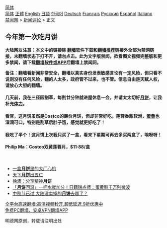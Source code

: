  <!-- 面包屑导航 --> <div class="breadcrumb"><!-- GTranslate: https://gtranslate.io/ -->  <div class="switcher notranslate">  <div class="selected">  <a href="#" onclick="return false;"> 简体</a>  </div>  <div class="option">  <a href="https://www.bannedbook.org" onclick="doGTranslate('zh-CN|zh-CN');jQuery('div.switcher div.selected a').html(jQuery(this).html());return false;" title="简体中文" class="nturl selected"> 简体</a>  <a href="https://www.bannedbook.org/zh-tw/" onclick="doGTranslate('zh-CN|zh-TW');jQuery('div.switcher div.selected a').html(jQuery(this).html());return false;" title="繁體中文" class="nturl"> 正體</a>  <a href="https://www.bannedbook.org/en/" onclick="doGTranslate('zh-CN|en');jQuery('div.switcher div.selected a').html(jQuery(this).html());return false;" title="English" class="nturl"> English</a>  <a href="https://www.bannedbook.org/ja/" onclick="doGTranslate('zh-CN|ja');jQuery('div.switcher div.selected a').html(jQuery(this).html());return false;" title="日本語" class="nturl"> 日語</a>  <a href="https://www.bannedbook.org/ko/" onclick="doGTranslate('zh-CN|ko');jQuery('div.switcher div.selected a').html(jQuery(this).html());return false;" title="한국어" class="nturl"> 한국어</a>  <a href="https://www.bannedbook.org/de/" onclick="doGTranslate('zh-CN|de');jQuery('div.switcher div.selected a').html(jQuery(this).html());return false;" title="Deutsch" class="nturl"> Deutsch</a>  <a href="https://www.bannedbook.org/fr/" onclick="doGTranslate('zh-CN|fr');jQuery('div.switcher div.selected a').html(jQuery(this).html());return false;" title="Français" class="nturl"> Français</a>  <a href="https://www.bannedbook.org/ru/" onclick="doGTranslate('zh-CN|ru');jQuery('div.switcher div.selected a').html(jQuery(this).html());return false;" title="Русский" class="nturl"> Русский</a>  <a href="https://www.bannedbook.org/es/" onclick="doGTranslate('zh-CN|es');jQuery('div.switcher div.selected a').html(jQuery(this).html());return false;" title="Español" class="nturl"> Español</a>  <a href="https://www.bannedbook.org/it/" onclick="doGTranslate('zh-CN|it');jQuery('div.switcher div.selected a').html(jQuery(this).html());return false;" title="Italiano" class="nturl"> Italiano</a>  </div>  </div>      <div class='breadcrumb-sub'><!-- Breadcrumb NavXT 6.3.0 --> <a href="https://www.bannedbook.org/" class="home">禁闻网</a> &gt; <a href="https://www.bannedbook.org/bnews/comments/" class="category">新闻评论</a> &gt; 正文</div></div><h2>今年第一次吃月饼</h2> <p class="notice"><b>大陆网友注意：本文中的链接除 <a href="https://github.com/bannedbook/fanqiang" >翻墙</a>软件下载和<a href="https://github.com/killgcd/justmysocks/blob/master/README.md">翻墙推荐</a>链接外全部为禁网链接，未翻墙状态下打不开，请勿点击。此为文字版禁闻，欲看图文视频完整版和更多禁闻，请下载<a href="https://github.com/bannedbook/fanqiang">翻墙软件或APP</a>后翻墙上禁闻网。</p><p>备注：翻墙看新闻非常安全，翻墙以真实身份发表敏感言论有一定风险，但只看不说则没有任何风险，翻的人太多，政府管不过来，也不管。信息自由是天赋人权，请放心大胆的翻墙。</b></p>  <div class="entry"> <p>              <a href="https://i2.wp.com/upload-images-bucket-v64rleca837do.s3.eu-west-1.amazonaws.com/wp-content/uploads/2021/09/02003528/238794661_3706873486204454_8097413438370443283_n.jpg?fit=2048%2C1536&#038;ssl=1" data-caption=""></a>                            </p> <h4>几天前，我在三径园割草，每割廿分钟就进屋休息一会，并请太太切好<a href="https://www.bannedbook.org/bnews/tag/%E6%9C%88%E9%A5%BC/" class="st_tag internal_tag" rel="tag" title="标签 月饼 下的日志">月饼</a>，让我补充<a href="https://www.bannedbook.org/bnews/tag/%E4%BD%93%E5%8A%9B/" class="st_tag internal_tag" rel="tag" title="标签 体力 下的日志">体力</a>。</h4> <h4>看官，这月饼虽然是Costco的廉价月饼，但却非常好吃。莲蓉香甜软滑，<a href="https://www.bannedbook.org/bnews/tag/%E8%9B%8B%E9%BB%84/" class="st_tag internal_tag" rel="tag" title="标签 蛋黄 下的日志">蛋黄</a>也湿润可口，特别是割草后肚子饿，感觉就更好吃了！</h4> <h4>我吃了半个！这月饼上次我只买了一盒，看来下星期可再去多买两盒了，唉呀呀！</h4> <p></p>  <p></p> <h4>Philip Ma：Costco双黄莲蓉月，$11·88/盒</h4> <p>&nbsp;</p>  <ul class='op-related-articles' title='相关阅读'> <li><a href='https://www.bannedbook.org/bnews/ssgc/20210831/1616557.html' target='_blank'>一盒<b>月饼</b>里的大厂心机</a></li> <li><a href='https://www.bannedbook.org/bnews/lifebaike/20210819/1608795.html' target='_blank'>天下<b>月饼</b>出五仁</a></li> <li><a href='https://www.bannedbook.org/bnews/renquan/minyun/20210220/1490320.html' target='_blank'>徐沛：分享精神<b>月饼</b></a></li> <li><a href='https://www.bannedbook.org/bnews/lifebaike/20201007/1409611.html' target='_blank'>「<b>月饼</b>回温」一杯水就加分！日籍甜点师：蛋黄酥千万别微波</a></li> <li><a href='https://www.bannedbook.org/bnews/bannedvideo/20201006/1408793.html' target='_blank'>中秋节已过 大陆没卖掉的<b>月饼</b>去哪了？</a></li> </ul> <p class="texttj"> <a href="https://github.com/bannedbook/fanqiang/wiki/V2ray%E6%9C%BA%E5%9C%BA" target="_blank">全平台高速翻墙:高清视频秒开,超低延迟,9折优惠中</a><br/> <a href="https://github.com/bannedbook/fanqiang/wiki/%E7%A6%81%E9%97%BB%E7%BD%91%E5%AE%89%E5%8D%93%E7%BF%BB%E5%A2%99%E6%96%B0%E9%97%BBAPP" target="_blank">免费PC翻墙、安卓VPN翻墙APP</a></p><p>明德网原创，转载请注明出处</p> <a name='sharetosocial'></a>  <div style="margin-bottom:5px;padding-bottom:5px;clear:both"> <div id="archive-pix-1" class="banner-ads"> <!-- AuctionX Display platform tag START --> <div id="26318x728x90x621x_ADSLOT2" clicktrack="%%CLICK_URL_ESC%%"></div> <!-- AuctionX Display platform tag END --> </div> <div id="archive-pix-2" class="banner-ads"> <!-- AuctionX Display platform tag START --> <div id="26315x300x250x621x_ADSLOT2" clicktrack="%%CLICK_URL_ESC%%"></div> <!-- AuctionX Display platform tag END --> </div> </div>  <div id="archive-pix-1" class="banner-ads"> <!-- AuctionX Display platform tag START --> <div id="26318x728x90x621x_ADSLOT3" clicktrack="%%CLICK_URL_ESC%%"></div> <!-- AuctionX Display platform tag END --> </div> </div><!--END ENTRY--> 